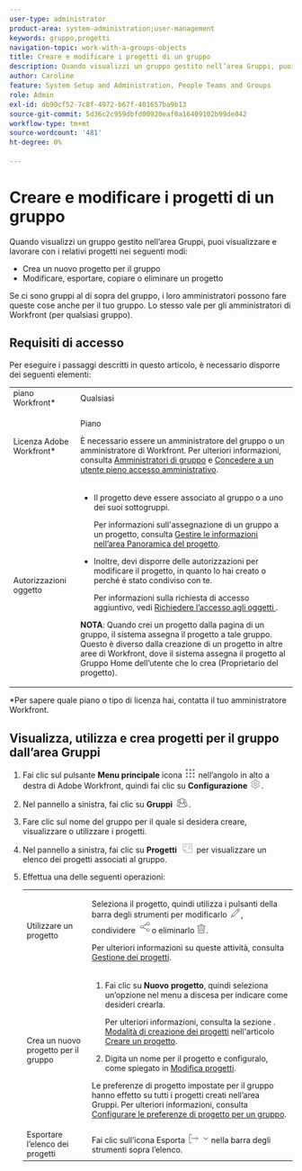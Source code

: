 ```yaml
---
user-type: administrator
product-area: system-administration;user-management
keywords: gruppo,progetti
navigation-topic: work-with-a-groups-objects
title: Creare e modificare i progetti di un gruppo
description: Quando visualizzi un gruppo gestito nell’area Gruppi, puoi creare, modificare l’esportazione, copiare ed eliminare i progetti del gruppo.
author: Caroline
feature: System Setup and Administration, People Teams and Groups
role: Admin
exl-id: db90cf52-7c8f-4972-b67f-401657ba9b13
source-git-commit: 5d36c2c959dbfd00920eaf0a16409102b99de042
workflow-type: tm+mt
source-wordcount: '481'
ht-degree: 0%

---
```


# Creare e modificare i progetti di un gruppo

Quando visualizzi un gruppo gestito nell’area Gruppi, puoi visualizzare e lavorare con i relativi progetti nei seguenti modi:

* Crea un nuovo progetto per il gruppo
* Modificare, esportare, copiare o eliminare un progetto

Se ci sono gruppi al di sopra del gruppo, i loro amministratori possono fare queste cose anche per il tuo gruppo. Lo stesso vale per gli amministratori di Workfront (per qualsiasi gruppo).

## Requisiti di accesso

Per eseguire i passaggi descritti in questo articolo, è necessario disporre dei seguenti elementi:

<table style="table-layout:auto"> 
 <col> 
 <col> 
 <tbody> 
  <tr> 
   <td >piano Workfront</a>*</td> 
   <td>Qualsiasi</td> 
  </tr> 
  <tr> 
   <td>Licenza Adobe Workfront</a>*</td> 
   <td> <p>Piano </p> <p>È necessario essere un amministratore del gruppo o un amministratore di Workfront. Per ulteriori informazioni, consulta <a href="../../../administration-and-setup/manage-groups/group-roles/group-administrators.md" class="MCXref xref">Amministratori di gruppo</a> e <a href="../../../administration-and-setup/add-users/configure-and-grant-access/grant-a-user-full-administrative-access.md" class="MCXref xref">Concedere a un utente pieno accesso amministrativo</a>.</p> </td> 
  </tr> 
  <tr> 
   <td role="rowheader">Autorizzazioni oggetto</td> 
   <td> 
    <ul> 
     <li> <p>Il progetto deve essere associato al gruppo o a uno dei suoi sottogruppi. </p> <p>Per informazioni sull'assegnazione di un gruppo a un progetto, consulta <a href="../../../manage-work/projects/manage-projects/understand-project-overview-area.md" class="MCXref xref">Gestire le informazioni nell’area Panoramica del progetto</a>.</p> </li> 
     <li> <p>Inoltre, devi disporre delle autorizzazioni per modificare il progetto, in quanto lo hai creato o perché è stato condiviso con te.</p> <p>Per informazioni sulla richiesta di accesso aggiuntivo, vedi <a href="../../../workfront-basics/grant-and-request-access-to-objects/request-access.md" class="MCXref xref">Richiedere l’accesso agli oggetti </a>.</p> </li> 
    </ul> <p><b>NOTA</b>: Quando crei un progetto dalla pagina di un gruppo, il sistema assegna il progetto a tale gruppo. Questo è diverso dalla creazione di un progetto in altre aree di Workfront, dove il sistema assegna il progetto al Gruppo Home dell’utente che lo crea (Proprietario del progetto).</p> </td> 
  </tr> 
 </tbody> 
</table>

&#42;Per sapere quale piano o tipo di licenza hai, contatta il tuo amministratore Workfront.

## Visualizza, utilizza e crea progetti per il gruppo dall’area Gruppi

1. Fai clic sul pulsante **Menu principale** icona ![](assets/main-menu-icon.png) nell’angolo in alto a destra di Adobe Workfront, quindi fai clic su **Configurazione** ![](assets/gear-icon-settings.png).

1. Nel pannello a sinistra, fai clic su **Gruppi** ![](assets/groups-icon.png).

1. Fare clic sul nome del gruppo per il quale si desidera creare, visualizzare o utilizzare i progetti.
1. Nel pannello a sinistra, fai clic su **Progetti** ![](assets/projects-in-main-menu.png) per visualizzare un elenco dei progetti associati al gruppo.

1. Effettua una delle seguenti operazioni:

   <table style="table-layout:auto"> 
    <col> 
    <col> 
    <tbody> 
     <tr> 
      <td role="rowheader"> <p>Utilizzare un progetto</p> </td> 
      <td> <p>Seleziona il progetto, quindi utilizza i pulsanti della barra degli strumenti per modificarlo <img src="assets/edit-icon.png">, condividere <img src="assets/share-icon.png">o eliminarlo <img src="assets/delete.png">.</p> <p>Per ulteriori informazioni su queste attività, consulta <a href="../../../manage-work/projects/manage-projects/manage-projects-overview.md" class="MCXref xref">Gestione dei progetti</a>.</p> </td> 
     </tr> 
     <tr> 
      <td role="rowheader"> <p>Crea un nuovo progetto per il gruppo</p> </td> 
      <td> 
       <ol> 
        <li value="1"> <p>Fai clic su <strong>Nuovo progetto</strong>, quindi seleziona un’opzione nel menu a discesa per indicare come desideri crearla. </p> <p>Per ulteriori informazioni, consulta la sezione . <a href="../../../manage-work/projects/create-projects/create-project.md#ways-to-create-projects" class="MCXref xref">Modalità di creazione dei progetti</a> nell'articolo <a href="../../../manage-work/projects/create-projects/create-project.md" class="MCXref xref">Creare un progetto</a>.</p> </li> 
        <li value="2">Digita un nome per il progetto e configuralo, come spiegato in <a href="../../../manage-work/projects/manage-projects/edit-projects.md" class="MCXref xref">Modifica progetti</a>.</li> 
       </ol> <p> Le preferenze di progetto impostate per il gruppo hanno effetto su tutti i progetti creati nell’area Gruppi. Per ulteriori informazioni, consulta <a href="../../../administration-and-setup/manage-groups/create-and-manage-groups/configure-project-preferences-group.md" class="MCXref xref">Configurare le preferenze di progetto per un gruppo</a>.</p> </td> 
     </tr> 
     <tr> 
      <td role="rowheader">Esportare l’elenco dei progetti</td> 
      <td>Fai clic sull’icona Esporta <img src="assets/export.png"> nella barra degli strumenti sopra l’elenco.</td> 
     </tr> 
    </tbody> 
   </table>
